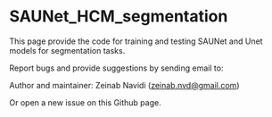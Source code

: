 # SAUNet_HCM_segmentation

This page provide the code for training and testing SAUNet and Unet models for segmentation tasks.

Report bugs and provide suggestions by sending email to:

Author and maintainer: Zeinab Navidi (zeinab.nvd@gmail.com)

Or open a new issue on this Github page.
